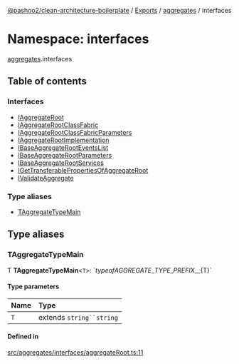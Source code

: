 [@pashoo2/clean-architecture-boilerplate](../README.md) / [Exports](../modules.md) / [aggregates](aggregates.md) / interfaces

# Namespace: interfaces

[aggregates](aggregates.md).interfaces

## Table of contents

### Interfaces

- [IAggregateRoot](../interfaces/aggregates.interfaces.iaggregateroot.md)
- [IAggregateRootClassFabric](../interfaces/aggregates.interfaces.iaggregaterootclassfabric.md)
- [IAggregateRootClassFabricParameters](../interfaces/aggregates.interfaces.iaggregaterootclassfabricparameters.md)
- [IAggregateRootImplementation](../interfaces/aggregates.interfaces.iaggregaterootimplementation.md)
- [IBaseAggregateRootEventsList](../interfaces/aggregates.interfaces.ibaseaggregaterooteventslist.md)
- [IBaseAggregateRootParameters](../interfaces/aggregates.interfaces.ibaseaggregaterootparameters.md)
- [IBaseAggregateRootServices](../interfaces/aggregates.interfaces.ibaseaggregaterootservices.md)
- [IGetTransferablePropertiesOfAggregateRoot](../interfaces/aggregates.interfaces.igettransferablepropertiesofaggregateroot.md)
- [IValidateAggregate](../interfaces/aggregates.interfaces.ivalidateaggregate.md)

### Type aliases

- [TAggregateTypeMain](aggregates.interfaces.md#taggregatetypemain)

## Type aliases

### TAggregateTypeMain

Ƭ **TAggregateTypeMain**<`T`\>: \`${typeof AGGREGATE\_TYPE\_PREFIX}\_\_${T}\`

#### Type parameters

| Name | Type |
| :------ | :------ |
| `T` | extends `string``string` |

#### Defined in

[src/aggregates/interfaces/aggregateRoot.ts:11](https://github.com/pashoo2/clean-architecture-boilerplate/blob/e54a93c/src/aggregates/interfaces/aggregateRoot.ts#L11)
